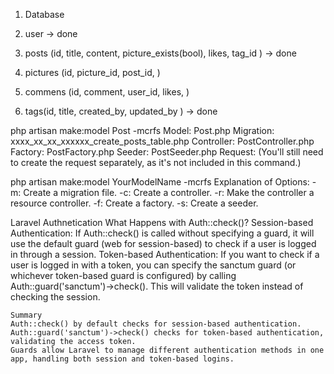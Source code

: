 1. Database

1. user     -> done
2. posts (id, title, content, picture_exists(bool), likes, tag_id ) -> done
3. pictures (id, picture_id, post_id, )     
4. commens (id, comment, user_id, likes, )      
5. tags(id, title, created_by, updated_by )     -> done


php artisan make:model Post -mcrfs
Model: Post.php
Migration: xxxx_xx_xx_xxxxxx_create_posts_table.php
Controller: PostController.php
Factory: PostFactory.php
Seeder: PostSeeder.php
Request: (You'll still need to create the request separately, as it's not included in this command.)

php artisan make:model YourModelName -mcrfs
Explanation of Options:
-m: Create a migration file.
-c: Create a controller.
-r: Make the controller a resource controller.
-f: Create a factory.
-s: Create a seeder.



Laravel Authnetication
    What Happens with Auth::check()?
        Session-based Authentication: If Auth::check() is called without specifying a guard, it will use the default guard (web for session-based) to check if a user is logged in through a session.
    Token-based Authentication: 
        If you want to check if a user is logged in with a token, you can specify the sanctum guard (or whichever token-based guard is configured) by calling Auth::guard('sanctum')->check(). This will validate the token instead of checking the session.

    Summary
    Auth::check() by default checks for session-based authentication.
    Auth::guard('sanctum')->check() checks for token-based authentication, validating the access token.
    Guards allow Laravel to manage different authentication methods in one app, handling both session and token-based logins.